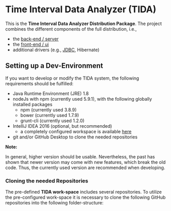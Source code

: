 # Time Interval Data Analyzer (TIDA)

This is the **Time Interval Data Analyzer Distribution Package**. The project combines the different components of the full
distribution, i.e.,

- the [back-end / server](https://github.com/pmeisen/dis-timeintervaldataanalyzer-ui2)
- the [front-end / ui](https://github.com/pmeisen/dis-timeintervaldataanalyzer)
- additional drivers (e.g., [JDBC](https://github.com/pmeisen/dis-timeintervaldataanalyzer-jdbc), Hibernate)

## Setting up a Dev-Environment

If you want to develop or modify the TIDA system, the following requirements should be fulfilled:

- Java Runtime Environment (JRE) 1.8
- nodeJs with npm (currently used 5.9.1), with the following globally installed packages
  - npm (currently used 3.8.9)
  - bower (currently used 1.7.9)
  - grunt-cli (currently used 1.2.0)
- IntelliJ IDEA 2016 (optional, but recommended)
  - a completely configured workspace is available [here](https://github.com/pmeisen/tida-workspace)
- git and/or GitHub Desktop to clone the needed repositories
  
**Note:**

In general, higher version should be usable. Nevertheless, the past has shown that newer version may come
with new features, which break the old code. Thus, the currently used version are recommended when developing.

### Cloning the needed Repositories

The pre-defined **TIDA work-space** includes several repositories. To utilize the pre-configured work-space it is
necessary to clone the following GitHub repositories into the following folder-structure:

